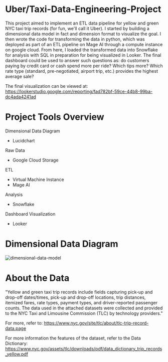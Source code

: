 # Uber/Taxi-Data-Engineering-Project

This project aimed to implement an ETL data pipeline for yellow and green NYC taxi trip records (for fun, we'll call it Uber). I started by building a dimensional data model in fact and dimension format to visualize the goal. I then wrote the code for transforming the data in python, which was deployed as part of an ETL pipeline on Mage AI through a compute instance on google cloud. From here, I loaded the transformed data into Snowflake for analysis with SQL in preparation for being visualized in Looker. The final dashboard could be used to answer such questions as: do customers paying by credit card or cash spend more per ride? Which tips more? Which rate type (standard, pre-negotiated, airport trip, etc.) provides the highest average sale?

The final visualization can be viewed at: https://lookerstudio.google.com/reporting/fad782bf-59ce-44b8-99ba-dc4ada4241ad

# Project Tools Overview

Dimensional Data Diagram
  * Lucidchart

Raw Data
  * Google Cloud Storage

ETL
  * Virtual Machine Instance
  * Mage AI

Analysis
  * Snowflake

Dashboard Visualization
  * Looker

# Dimensional Data Diagram
![dimensional-data-model](https://github.com/walker-at/Uber-Data-Engineering-Project/assets/161479815/a3f8bba5-e65d-4b37-b09e-1fe3d876fb72)


# About the Data
"Yellow and green taxi trip records include fields capturing pick-up and drop-off dates/times, pick-up and drop-off locations, trip distances, itemized fares, rate types, payment types, and driver-reported passenger counts. The data used in the attached datasets were collected and provided to the NYC Taxi and Limousine Commission (TLC) by technology providers."

For more, refer to: https://www.nyc.gov/site/tlc/about/tlc-trip-record-data.page

For more information the features of the dataset, refer to the Data Dictionary: https://www.nyc.gov/assets/tlc/downloads/pdf/data_dictionary_trip_records_yellow.pdf
